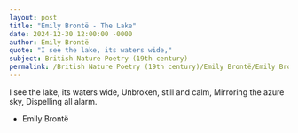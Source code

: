 ```yaml
---
layout: post
title: "Emily Brontë - The Lake"
date: 2024-12-30 12:00:00 -0000
author: Emily Brontë
quote: "I see the lake, its waters wide,"
subject: British Nature Poetry (19th century)
permalink: /British Nature Poetry (19th century)/Emily Brontë/Emily Brontë - The Lake
---
```


I see the lake, its waters wide,
Unbroken, still and calm,
Mirroring the azure sky,
Dispelling all alarm.

- Emily Brontë
